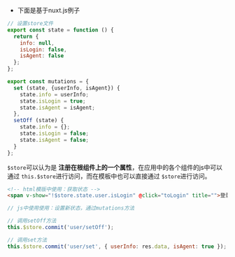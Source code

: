 - 下面是基于nuxt.js例子

```js
// 设置store文件
export const state = function () {
  return {
    info: null,
    isLogin: false,
    isAgent: false
  };
};

export const mutations = {
  set (state, {userInfo, isAgent}) {
    state.info = userInfo;
    state.isLogin = true;
    state.isAgent = isAgent;
  },
  setOff (state) {
    state.info = {};
    state.isLogin = false;
    state.isAgent = false;
  }
};
```
`$store`可以认为是 **注册在根组件上的一个属性**，在应用中的各个组件的js中可以通过 `this.$store`进行访问，而在模板中也可以直接通过 `$store`进行访问。

```html
<!-- html模版中使用：获取状态 -->
<span v-show="!$store.state.user.isLogin" @click="toLogin" title="">登录</span>
```

```js
// js中使用使用：设置新状态，通过mutations方法

// 调用setOff方法
this.$store.commit('user/setOff');

// 调用set方法
this.$store.commit('user/set', { userInfo: res.data, isAgent: true });
```
